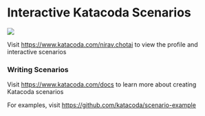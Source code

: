 # Interactive Katacoda Scenarios

[![](http://shields.katacoda.com/katacoda/nirav.chotai/count.svg)](https://www.katacoda.com/nirav.chotai "Get your profile on Katacoda.com")

Visit https://www.katacoda.com/nirav.chotai to view the profile and interactive scenarios

### Writing Scenarios
Visit https://www.katacoda.com/docs to learn more about creating Katacoda scenarios

For examples, visit https://github.com/katacoda/scenario-example
